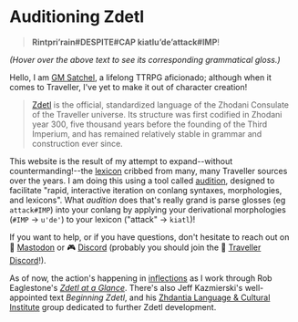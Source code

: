# Auditioning Zdetl

> __<x-out>Rintpri’<x-src>rain#DESPITE#CAP</x-src></x-out> <x-out>kiatlu’de’<x-src>attack#IMP</x-src></x-out>__!

*(Hover over the above text to see its corresponding grammatical gloss.)*

Hello, I am [GM Satchel](https://dice.camp/@satchel), a lifelong TTRPG aficionado; although when it comes to Traveller, I've yet to make it out of character creation!

> [Zdetl](https://wiki.travellerrpg.com/Zdetl_(language)) is the official, standardized language of the Zhodani Consulate of the Traveller universe. Its structure was first codified in Zhodani year 300, five thousand years before the founding of the Third Imperium, and has remained relatively stable in grammar and construction ever since.

This website is the result of my attempt to expand--without countermanding!--the [lexicon](https://wiki.travellerrpg.com/Zdetl/Lexicon) cribbed from many, many Traveller sources over the years. I am doing this using a tool called [audition](https://github.com/benchristel/audition), designed to facilitate "rapid, interactive iteration on conlang syntaxes, morphologies, and lexicons". What *audition* does that's really grand is parse glosses (eg `attack#IMP`) into your conlang by applying your derivational morphologies (`#IMP` -> `u'de'`) to your lexicon ("attack" -> `kiatl`)!

If you want to help, or if you have questions, don't hesitate to reach out on 🐘 [Mastodon](https://dice.camp/@satchel) or 🎮 [Discord](https://discordapp.com/users/801146591666765894) (probably you should join the 🚀 [Traveller Discord](https://discord.gg/ZTwCMHuNfc)!). 


As of now, the action's happening in [inflections](/inflections.html) as I work through Rob Eaglestone's *[Zdetl at a Glance](https://discord.com/channels/327908432101244948/521751157668970516/1106381425235722261)*. There's also Jeff Kazmierski's well-appointed text *Beginning Zdetl*, and his [Zhdantia Language & Cultural Institute](https://www.facebook.com/groups/425408508913687) group dedicated to further Zdetl development.